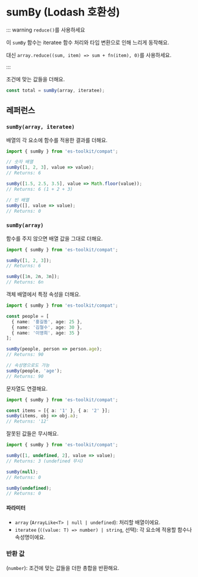 # sumBy (Lodash 호환성)

::: warning `reduce()`를 사용하세요

이 `sumBy` 함수는 iteratee 함수 처리와 타입 변환으로 인해 느리게 동작해요.

대신 `array.reduce((sum, item) => sum + fn(item), 0)`를 사용하세요.

:::

조건에 맞는 값들을 더해요.

```typescript
const total = sumBy(array, iteratee);
```

## 레퍼런스

### `sumBy(array, iteratee)`

배열의 각 요소에 함수를 적용한 결과를 더해요.

```typescript
import { sumBy } from 'es-toolkit/compat';

// 숫자 배열
sumBy([1, 2, 3], value => value);
// Returns: 6

sumBy([1.5, 2.5, 3.5], value => Math.floor(value));
// Returns: 6 (1 + 2 + 3)

// 빈 배열
sumBy([], value => value);
// Returns: 0
```

### `sumBy(array)`

함수를 주지 않으면 배열 값을 그대로 더해요.

```typescript
import { sumBy } from 'es-toolkit/compat';

sumBy([1, 2, 3]);
// Returns: 6

sumBy([1n, 2n, 3n]);
// Returns: 6n
```

객체 배열에서 특정 속성을 더해요.

```typescript
import { sumBy } from 'es-toolkit/compat';

const people = [
  { name: '홍길동', age: 25 },
  { name: '김철수', age: 30 },
  { name: '이영희', age: 35 }
];

sumBy(people, person => person.age);
// Returns: 90

// 속성명으로도 가능
sumBy(people, 'age');
// Returns: 90
```

문자열도 연결해요.

```typescript
import { sumBy } from 'es-toolkit/compat';

const items = [{ a: '1' }, { a: '2' }];
sumBy(items, obj => obj.a);
// Returns: '12'
```

잘못된 값들은 무시해요.

```typescript
import { sumBy } from 'es-toolkit/compat';

sumBy([1, undefined, 2], value => value);
// Returns: 3 (undefined 무시)

sumBy(null);
// Returns: 0

sumBy(undefined);
// Returns: 0
```

#### 파라미터

- `array` (`ArrayLike<T> | null | undefined`): 처리할 배열이에요.
- `iteratee` (`((value: T) => number) | string`, 선택): 각 요소에 적용할 함수나 속성명이에요.

### 반환 값

(`number`): 조건에 맞는 값들을 더한 총합을 반환해요.